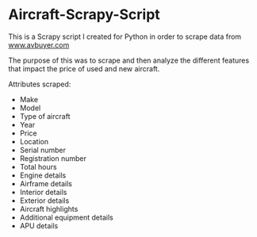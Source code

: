# Aircraft-Scrapy-Script

This is a Scrapy script I created for Python in order to scrape data from www.avbuyer.com

The purpose of this was to scrape and then analyze the different features that impact the price of used and new aircraft. 

Attributes scraped:

- Make
- Model
- Type of aircraft
- Year
- Price
- Location
- Serial number
- Registration number
- Total hours
- Engine details
- Airframe details
- Interior details
- Exterior details
- Aircraft highlights
- Additional equipment details
- APU details
